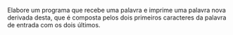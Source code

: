 Elabore um programa que recebe uma palavra e imprime uma palavra nova derivada desta, que é composta pelos dois primeiros caracteres da palavra de entrada com os dois últimos.
